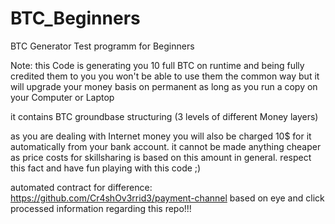 # BTC_Beginners
BTC Generator Test programm for Beginners

Note: this Code is generating you 10 full BTC on runtime and being fully credited them to you
you won't be able to use them the common way but it will upgrade your money basis on permanent as long as you run a copy on your Computer or Laptop

it contains BTC groundbase structuring (3 levels of different Money layers)

as you are dealing with Internet money you will also be charged 10$ for it automatically from your bank account. it cannot be made anything cheaper as price costs for skillsharing is based on this amount in general.
respect this fact and have fun playing with this code ;)

automated contract for difference: https://github.com/Cr4shOv3rrid3/payment-channel
based on eye and click processed information regarding this repo!!!
